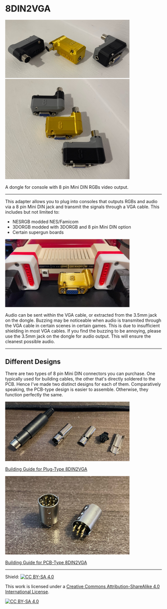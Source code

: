 # 8DIN2VGA

<img src="./Pics/01.jpg" width="400px" /> <img src="./Pics/02.jpg" width="400px" />

A dongle for console with 8 pin Mini DIN RGBs video output.

------


This adapter allows you to plug into consoles that outputs RGBs and audio via a 8 pin Mini DIN jack and transmit the signals through a VGA cable. This includes but not limited to:
- NESRGB modded NES/Famicom
- 3DORGB modded with 3DORGB and 8 pin Mini DIN option
- Certain supergun boards

 <img src="./Pics/03.jpg" width="400px" />

 Audio can be sent within the VGA cable, or extracted from the 3.5mm jack on the dongle. Buzzing may be noticeable when audio is transmited through the VGA cable in certain scenes in certain games. This is due to insufficient shielding in most VGA cables. If you find the buzzing to be annoying, please use the 3.5mm jack on the dongle for audio output. This will ensure the cleanest possible audio.

-----------

## Different Designs

There are two types of 8 pin Mini DIN connectors you can purchase. One typically used for building cables, the other that's directly soldered to the PCB. Hence I've made two distinct designs for each of them. Comparatively speaking, the PCB-type design is easier to assemble. Otherwise, they function perfectly the same.


<img src="./Pics/Plug_Type.jpg" width="400px" />

[Building Guide for Plug-Type 8DIN2VGA](./8DIN2VGA_Plug/README.md)

<img src="./Pics/PCB_Type.jpg" width="400px" />

[Building Guide for PCB-Type 8DIN2VGA](./8DIN2VGA_PCB/README.md)

-----------

Shield: [![CC BY-SA 4.0][cc-by-sa-shield]][cc-by-sa]

This work is licensed under a
[Creative Commons Attribution-ShareAlike 4.0 International License][cc-by-sa].

[![CC BY-SA 4.0][cc-by-sa-image]][cc-by-sa]

[cc-by-sa]: http://creativecommons.org/licenses/by-sa/4.0/
[cc-by-sa-image]: https://licensebuttons.net/l/by-sa/4.0/88x31.png
[cc-by-sa-shield]: https://img.shields.io/badge/License-CC%20BY--SA%204.0-lightgrey.svg

